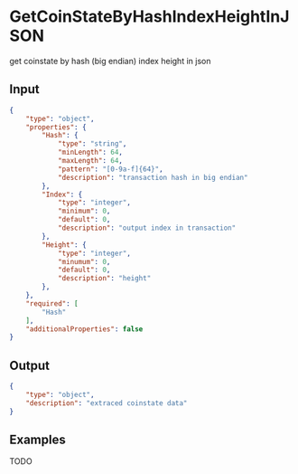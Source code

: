 # GetCoinStateByHashIndexHeightInJSON

get coinstate by hash (big endian) index height in json

## Input

```json
{
    "type": "object",
    "properties": {
        "Hash": {
            "type": "string",
            "minLength": 64,
            "maxLength": 64,
            "pattern": "[0-9a-f]{64}",
            "description": "transaction hash in big endian"
        },
        "Index": {
            "type": "integer",
            "minimum": 0,
            "default": 0,
            "description": "output index in transaction"
        },
        "Height": {
            "type": "integer",
            "minumum": 0,
            "default": 0,
            "description": "height"
        },
    },
    "required": [
        "Hash"
    ],
    "additionalProperties": false
}
```

## Output

```json
{
    "type": "object",
    "description": "extraced coinstate data"
}
```

## Examples

TODO
